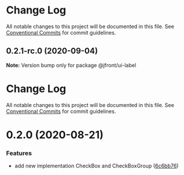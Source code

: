 # Change Log

All notable changes to this project will be documented in this file.
See [Conventional Commits](https://conventionalcommits.org) for commit guidelines.

## 0.2.1-rc.0 (2020-09-04)

**Note:** Version bump only for package @jfront/ui-label





# Change Log

All notable changes to this project will be documented in this file. See
[Conventional Commits](https://conventionalcommits.org) for commit guidelines.

# 0.2.0 (2020-08-21)

### Features

- add new implementation CheckBox and CheckBoxGroup
  ([6c6bb76](https://github.com/Jepria/jfront-ui/commit/6c6bb76f9243c445b06a6a7ca330f167c7f79486))
